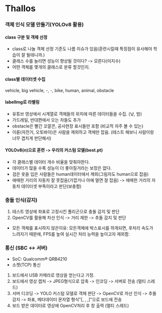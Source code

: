 # Thallos
### 객체 인식 모델 만들기(YOLOv8 활용)
#### class 구분 및 객체 선정
- class로 나눌 객체 선정 기준도 나름 이슈가 있음(훈련시킬때 특징점이 유사해야 학습이 잘 될테니까.)
- 클래스 수를 늘리면 성능이 향상될 것이다? -> 모른다(미지수)
- 어떤 객체를 몇개의 클래스로 분류 할것인지.
#### class별 데이터셋 수집
vehicle, big vehicle, -, -, bike, human, animal, obstacle
#### labelImg로 라벨링
- 유튜브 영상에서 시계열로 객체들의 위치에 따른 데이터들을 수집. (낮, 밤)
- 가드레일, 반대편에서 오는 차들도 추가
- obstacle은 빨간 꼬깔콘, 공사현장 표시들만 포함 (비교적 자주 볼 수 있는)
- 이륜(자전거, 오토바이)은 사람을 제외하고 객체만 잡음. (테스트 해보니 사람이랑 너무 겹치게 판단해서)
#### YOLOv8(n)으로 훈련 -> 우리의 커스텀 모델(best.pt)
- 각 클래스별 데이터 개수 비율을 맞춰야한다.
- 데이터가 많을 수록 성능이 더 좋아질거라는 보장은 없다.
- 검은 옷을 입은 사람들은 human데이터에서 제외(그림자도 human으로 잡음)
- 애매한 거리의 자동차 잘 못잡음(가깝거나 아예 멀면 잘 잡음) -> 애매한 거리의 자동차 데이터셋 부족이라고 판단(보충함)
  
### 충돌 인식(감지)
1. 테스트 영상에 좌표로 고정시킨 폴리곤으로 충돌 감지 및 판단
2. OpenCV를 활용해 차선 인식 -> 거리 제한 -> 추돌 감지 및 판단
- 모든 객체를 표시하지 않은이유: 모든객체에 박스표시를 하게되면, 후처리 속도가 느려지기 때문에, FPS를 높여 실시간 처리 능력을 높이고자 제외함.

### 통신 (SBC <-> 서버)
- SoC: Qualcomm® QRB4210
- 소켓(TCP) 통신
1. 보드에서 USB 카메라로 영상을 얻는다고 가정.
2. 보드에서 영상 캡처 -> JPEG형식으로 압축 -> 인코딩 -> 서버로 전송 (멀티 스레드)
3. 서버 디코딩 -> YOLO 커스텀 모델로 객체 판단 -> OpenCV로 차선 인식 -> 추돌 감지 -> 좌표, 메타데이터 문자열 형식"[, , ,]"으로 보드에 전송
4. 보드 받은 데이터로 영상에 OpenCV처리 후 창 출력 (멀티 스레드)

